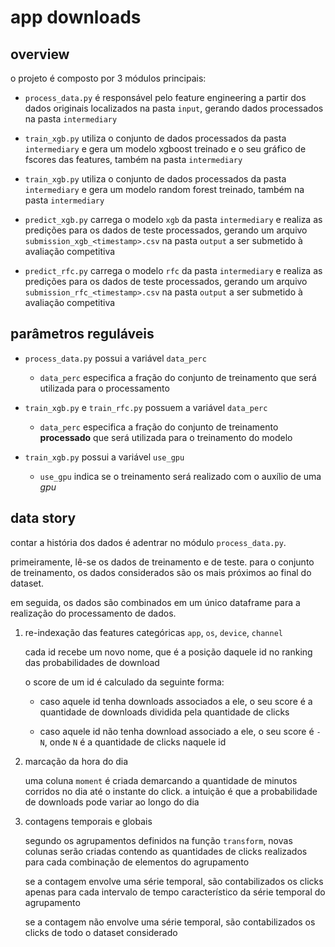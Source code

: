 # app downloads

## overview

o projeto é composto por 3 módulos principais:

* `process_data.py` é responsável pelo feature engineering a partir dos dados originais localizados na pasta `input`, gerando dados processados na pasta `intermediary`

* `train_xgb.py` utiliza o conjunto de dados processados da pasta `intermediary` e gera um modelo xgboost treinado e o seu gráfico de fscores das features, também na pasta `intermediary`

* `train_xgb.py` utiliza o conjunto de dados processados da pasta `intermediary` e gera um modelo random forest treinado, também na pasta `intermediary`

* `predict_xgb.py` carrega o modelo `xgb` da pasta `intermediary` e realiza as predições para os dados de teste processados, gerando um arquivo `submission_xgb_<timestamp>.csv` na pasta `output` a ser submetido à avaliação competitiva

* `predict_rfc.py` carrega o modelo `rfc` da pasta `intermediary` e realiza as predições para os dados de teste processados, gerando um arquivo `submission_rfc_<timestamp>.csv` na pasta `output` a ser submetido à avaliação competitiva

## parâmetros reguláveis

* `process_data.py` possui a variável `data_perc`

  * `data_perc` especifica a fração do conjunto de treinamento que será utilizada para o processamento

* `train_xgb.py` e `train_rfc.py` possuem a variável `data_perc`

  * `data_perc` especifica a fração do conjunto de treinamento **processado** que será utilizada para o treinamento do modelo

* `train_xgb.py` possui a variável `use_gpu`

  * `use_gpu` indica se o treinamento será realizado com o auxílio de uma *gpu*

## data story

contar a história dos dados é adentrar no módulo `process_data.py`.

primeiramente, lê-se os dados de treinamento e de teste. para o conjunto de treinamento, os dados considerados são os mais próximos ao final do dataset.

em seguida, os dados são combinados em um único dataframe para a realização do processamento de dados.

1.  re-indexação das features categóricas `app`, `os`, `device`, `channel`

    cada id recebe um novo nome, que é a posição daquele id no ranking das probabilidades de download

    o score de um id é calculado da seguinte forma:

    * caso aquele id tenha downloads associados a ele, o seu score é a quantidade de downloads dividida pela quantidade de clicks

    * caso aquele id não tenha download associado a ele, o seu score é `-N`, onde `N` é a quantidade de clicks naquele id

2.  marcação da hora do dia

    uma coluna `moment` é criada demarcando a quantidade de minutos corridos no dia até o instante do click. a intuição é que a probabilidade de downloads pode variar ao longo do dia

3.  contagens temporais e globais

    segundo os agrupamentos definidos na função `transform`, novas colunas serão criadas contendo as quantidades de clicks realizados para cada combinação de elementos do agrupamento

    se a contagem envolve uma série temporal, são contabilizados os clicks apenas para cada intervalo de tempo característico da série temporal do agrupamento

    se a contagem não envolve uma série temporal, são contabilizados os clicks de todo o dataset considerado
